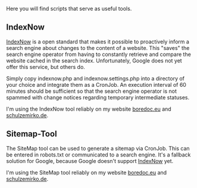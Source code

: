 Here you will find scripts that serve as useful tools.


## IndexNow
[IndexNow](https://indexnow.org) is a open standard that makes it possible to proactively inform a search engine about changes to the content of a website.
This "saves" the search engine operator from having to constantly retrieve and compare the website cached in the search index. Unfortunately, Google does not yet offer this service, but others do.

Simply copy indexnow.php and indexnow.settings.php into a directory of your choice and integrate them as a CronJob. An execution interval of 60 minutes should be sufficient so that the search engine operator is not spammed with change notices regarding temporary intermediate statuses. 

I'm using the IndexNow tool reliably on my website [boredoc.eu](https://boredoc.eu) and [schulzemirko.de](https://schulzemirko.de).

## Sitemap-Tool
The SiteMap tool can be used to generate a sitemap via CronJob. This can be entered in robots.txt or communicated to a search engine. It's a fallback solution for Google, because Google doesn't support [IndexNow](https://indexnow.org) yet.

I'm using the SiteMap tool reliably on my website [boredoc.eu](https://boredoc.eu) and [schulzemirko.de](https://schulzemirko.de).
